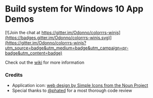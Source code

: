 Build system for Windows 10 App Demos
============

[![Join the chat at https://gitter.im/Odonno/colorrrs-winjs](https://badges.gitter.im/Odonno/colorrrs-winjs.svg)](https://gitter.im/Odonno/colorrrs-winjs?utm_source=badge&utm_medium=badge&utm_campaign=pr-badge&utm_content=badge)

Check out the [wiki](https://github.com/MicrosoftEdge/generator-appx/wiki) for more information

### Credits
* Application icon: [web design by Simple Icons from the Noun Project](https://thenounproject.com/search/?q=code&i=32232)
* Special thanks to [@phated](https://github.com/phated) for a most thorough code review
